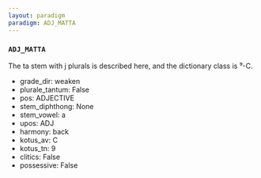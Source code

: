 ```yaml
---
layout: paradigm
paradigm: ADJ_MATTA
---
```

### ` ADJ_MATTA `

The ta stem with j plurals is described here, and the dictionary class is ⁹-C.
* grade_dir: weaken
* plurale_tantum: False
* pos: ADJECTIVE
* stem_diphthong: None
* stem_vowel: a
* upos: ADJ
* harmony: back
* kotus_av: C
* kotus_tn: 9
* clitics: False
* possessive: False
